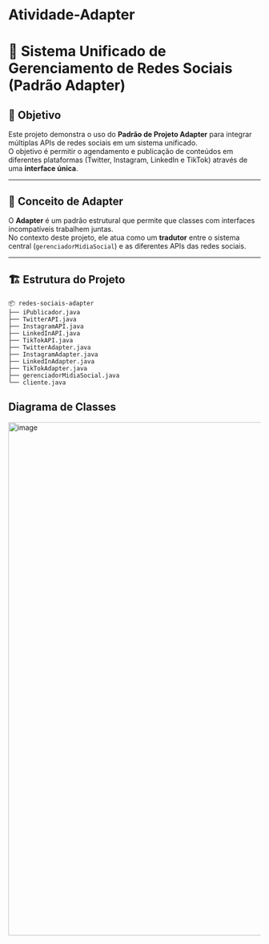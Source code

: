 # Atividade-Adapter

# 🧩 Sistema Unificado de Gerenciamento de Redes Sociais (Padrão Adapter)

## 🎯 Objetivo
Este projeto demonstra o uso do **Padrão de Projeto Adapter** para integrar múltiplas APIs de redes sociais em um sistema unificado.  
O objetivo é permitir o agendamento e publicação de conteúdos em diferentes plataformas (Twitter, Instagram, LinkedIn e TikTok) através de uma **interface única**.

---

## 🧠 Conceito de Adapter
O **Adapter** é um padrão estrutural que permite que classes com interfaces incompatíveis trabalhem juntas.  
No contexto deste projeto, ele atua como um **tradutor** entre o sistema central (`gerenciadorMidiaSocial`) e as diferentes APIs das redes sociais.

---

## 🏗️ Estrutura do Projeto
```
📦 redes-sociais-adapter
├── iPublicador.java
├── TwitterAPI.java
├── InstagramAPI.java
├── LinkedInAPI.java
├── TikTokAPI.java
├── TwitterAdapter.java
├── InstagramAdapter.java
├── LinkedInAdapter.java
├── TikTokAdapter.java
├── gerenciadorMidiaSocial.java
└── cliente.java
```

## Diagrama de Classes
<img width="1536" height="1024" alt="image" src="https://github.com/user-attachments/assets/d991a395-3a95-449e-8f35-c9a64429eb06" />
